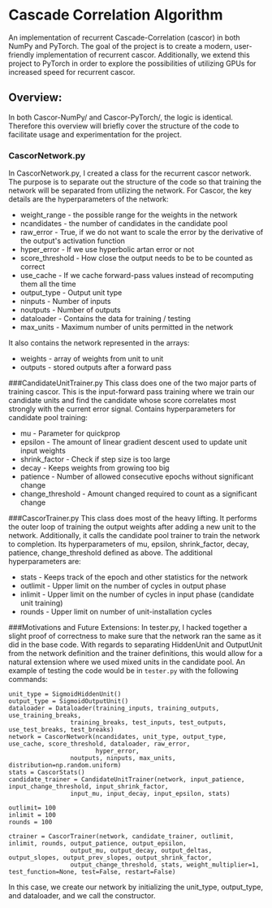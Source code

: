 # Cascade Correlation Algorithm

An implementation of recurrent Cascade-Correlation (cascor) in both NumPy and PyTorch. The goal of the project is to create a modern, user-friendly implementation of recurrent cascor. Additionally, we extend this project to PyTorch in order to explore the possibilities of utilizing GPUs for increased speed for recurrent cascor.

## Overview:
In both Cascor-NumPy/ and Cascor-PyTorch/, the logic is identical. Therefore this overview will briefly cover the structure of the code to facilitate usage and experimentation for the project. 

### CascorNetwork.py
In CascorNetwork.py, I created a class for the recurrent cascor network. The purpose is to separate out the structure of the code so that training the network will be separated from utilizing the network. For Cascor, the key details are the hyperparameters of the network:
* weight_range - the possible range for the weights in the network
* ncandidates - the number of candidates in the candidate pool
* raw_error - True, if we do not want to scale the error by the derivative of the output's activation function
* hyper_error - If we use hyperbolic artan error or not
* score_threshold - How close the output needs to be to be counted as correct
* use_cache - If we cache forward-pass values instead of recomputing them all the time
* output_type - Output unit type
* ninputs - Number of inputs
* noutputs - Number of outputs
* dataloader - Contains the data for training / testing
* max_units - Maximum number of units permitted in the network

It also contains the network represented in the arrays:
* weights - array of weights from unit to unit
* outputs - stored outputs after a forward pass

###CandidateUnitTrainer.py
This class does one of the two major parts of training cascor. This is the input-forward pass training where we train our candidate units and find the candidate whose score correlates most strongly with the current error signal. Contains hyperparameters for candidate pool training:
* mu - Parameter for quickprop
* epsilon - The amount of linear gradient descent used to update unit input weights
* shrink_factor - Check if step size is too large
* decay - Keeps weights from growing too big
* patience - Number of allowed consecutive epochs without significant change
* change_threshold - Amount changed required to count as a significant change

###CascorTrainer.py
This class does most of the heavy lifting. It performs the outer loop of training the output weights after adding a new unit to the network. Additionally, it calls the candidate pool trainer to train the network to completion. Its hyperparameters of mu, epsilon, shrink_factor, decay, patience, change_threshold defined as above. The additional hyperparameters are:
* stats - Keeps track of the epoch and other statistics for the network
* outlimit - Upper limit on the number of cycles in output phase
* inlimit - Upper limit on the number of cycles in input phase (candidate unit training)
* rounds - Upper limit on number of unit-installation cycles


###Motivations and Future Extensions:
In tester.py, I hacked together a slight proof of correctness to make sure that the network ran the same as it did in the base code. With regards to separating HiddenUnit and OutputUnit from the network definition and the trainer definitions, this would allow for a natural extension where we used mixed units in the candidate pool. An example of testing the code would be in `tester.py` with the following commands:
```
unit_type = SigmoidHiddenUnit()
output_type = SigmoidOutputUnit()
dataloader = Dataloader(training_inputs, training_outputs, use_training_breaks,
                 training_breaks, test_inputs, test_outputs, use_test_breaks, test_breaks)
network = CascorNetwork(ncandidates, unit_type, output_type, use_cache, score_threshold, dataloader, raw_error,
                        hyper_error,
                 noutputs, ninputs, max_units, distribution=np.random.uniform)
stats = CascorStats()
candidate_trainer = CandidateUnitTrainer(network, input_patience, input_change_threshold, input_shrink_factor,
                 input_mu, input_decay, input_epsilon, stats)

outlimit= 100
inlimit = 100
rounds = 100

ctrainer = CascorTrainer(network, candidate_trainer, outlimit, inlimit, rounds, output_patience, output_epsilon,
                 output_mu, output_decay, output_deltas, output_slopes, output_prev_slopes, output_shrink_factor,
                 output_change_threshold, stats, weight_multiplier=1, test_function=None, test=False, restart=False)
``` 

In this case, we create our network by initializing the unit_type, output_type, and dataloader, and we call the constructor. 